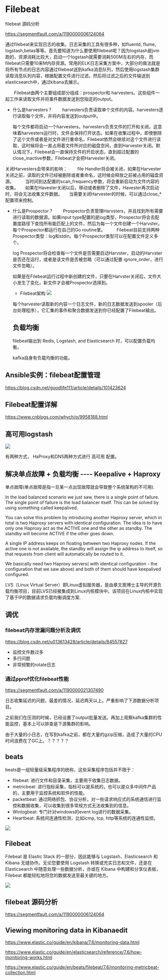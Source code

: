 # Filebeat

filebeat 源码分析

https://segmentfault.com/a/1190000006124064


通过filebeat来实现日志的收集。日志采集的工具有很多种，如fluentd, flume, logstash,betas等等。首先要知道为什么要使用filebeat呢？因为logstash是jvm跑的，资源消耗比较大，启动一个logstash就需要消耗500M左右的内存，而filebeat只需要10来M内存资源。常用的ELK日志采集方案中，大部分的做法就是将所有节点的日志内容通过filebeat送到kafka消息队列，然后使用logstash集群读取消息队列内容，根据配置文件进行过滤。然后将过滤之后的文件输送到elasticsearch中，通过kibana去展示。

　　Filebeat由两个主要组成部分组成：prospector和 harvesters。这些组件一起工作来读取文件并将事件数据发送到您指定的output。
- 什么是harvesters？
　　harvesters负责读取单个文件的内容。harvesters逐行读取每个文件，并将内容发送到output中。
  
  每个文件都将启动一个harvesters。harvesters负责文件的打开和关闭，这意味着harvesters运行时，文件会保持打开状态。如果在收集过程中，即使删除了这个文件或者是对文件进行重命名，Filebeat依然会继续对这个文件进行读取，这时候将会一直占用着文件所对应的磁盘空间，直到Harvester关闭。默认情况下，Filebeat会一直保持文件的开启状态，直到超过配置的close_inactive参数，Filebeat才会把Harvester关闭。

关闭Harvesters会带来的影响：
　　file Handler将会被关闭，如果在Harvester关闭之前，读取的文件已经被删除或者重命名，这时候会释放之前被占用的磁盘资源。
　　
  当时间到达配置的scan_frequency参数，将会重新启动为文件内容的收集。
　
 如果在Havester关闭以后，移动或者删除了文件，Havester再次启动时，将会无法收集文件数据。
　
 当需要关闭Harvester的时候，可以通过close_*配置项来控制。

- 什么是Prospector？
　　Prospector负责管理Harvsters，并且找到所有需要进行读取的数据源。如果input type配置的是log类型，Prospector将会去配置度路径下查找所有能匹配上的文件，然后为每一个文件创建一个Harvster。每个Prospector都运行在自己的Go routine里。
　　
  Filebeat目前支持两种Prospector类型：log和stdin。每个Prospector类型可以在配置文件定义多个。
  
  log Prospector将会检查每一个文件是否需要启动Harvster，启动的Harvster是否还在运行，或者是该文件是否被忽略（可以通过配置 ignore_order，进行文件忽略）。
  
  如果是在Filebeat运行过程中新创建的文件，只要在Harvster关闭后，文件大小发生了变化，新文件才会被Prospector选择到。
  
  
  - Filebeat架构
  ![](https://img2018.cnblogs.com/blog/1251723/201907/1251723-20190702173514655-621256648.png)
  
  每个harvester读取新的内容一个日志文件，新的日志数据发送到spooler（后台处理程序），它汇集的事件和聚合数据发送到你已经配置了Filebeat输出。
  
  
  
  
  ## 负载均衡
  
  filebeat输出到 Redis, Logstash, and Elasticsearch 时，可以配置负载均衡。
  
  kafka自身有负载均衡的功能。
  
  


## Ansible实例：filebeat配置管理

https://blog.csdn.net/goodlife111/article/details/101423624


## Filebeat配置详解

https://www.cnblogs.com/whych/p/9958188.html


## 高可用logstash


![](https://qbox.io/img/blog/logstash2_170804_143027.png)

有两种方式， HaProxy和DNS两种方式进行 高可用 配置。


## 解决单点故障 + 负载均衡 ---- Keepalive + Haproxy

单点故障(单点故障是指一旦某一点出现故障就会导致整个系统架构的不可用).

In the load balanced scenario we just saw, there is a single point of failure. The single point of failure is the load balancer itself. This can be solved by using something called keepalived.

You can solve this problem by introducing another Haproxy server, which in total is two Haproxy servers with identical configuration. The idea is to have only one Haproxy act as the ACTIVE one and the other as standby. The standby will become ACTIVE if the other goes down.

A single IP address keeps on floating between two Haproxy nodes. If the active one is not available, the standby will assign the ip address to itself, so that requests from client will automatically be routed to it.

We basically need two Haproxy servers( with identical configuration - the configuration that we saw above) and both of them should have keepalived configured.

LVS（Linux Virtual Server）即Linux虚拟服务器，是由章文嵩博士主导的开源负载均衡项目，目前LVS已经被集成到Linux内核模块中。该项目在Linux内核中实现了基于IP的数据请求负载均衡调度方案.


## 调优

### filebeat内存泄漏问题分析及调优

https://blog.csdn.net/u013613428/article/details/84557827

- 监控文件数过多
- 多行问题
- 非常频繁的rotate日志

### 通过pprof优化filebeat性能

https://segmentfault.com/a/1190000021307490

日志收集延迟的问题，最差的情况，延迟两天以上。严重影响了下游数据分析项目。

之前我们在压测的时候，已经设置了output批量发送。再加上观察kafka集群的性能监控，基本上可以排查是下游集群的影响。

由于大量的小日志，在写到kafka之前，都在大量的gzip压缩，造成了大量的CPU时间浪费在了GC上。？？？？？


## beats

beats是一组轻量级采集程序的统称，这些采集程序包括并不限于：

- filebeat: 进行文件和目录采集，主要用于收集日志数据。
- metricbeat: 进行指标采集，指标可以是系统的，也可以是众多中间件产品的，主要用于监控系统和软件的性能。
- packetbeat: 通过网络抓包、协议分析，对一些请求响应式的系统通信进行监控和数据收集，可以收集到很多常规方式无法收集到的信息。
- Winlogbeat: 专门针对windows的event log进行的数据采集。
- Heartbeat: 系统间连通性检测，比如icmp, tcp, http等系统的连通性监控。

![](https://img-blog.csdnimg.cn/2019021310341265.png)

## Filebeat
Filebeat 是 Elastic Stack 的一部分，因此能够与 Logstash、Elasticsearch 和 Kibana 无缝协作。无论您要使用 Logstash 转换或充实日志和文件，还是在 Elasticsearch 中随意处理一些数据分析，亦或在 Kibana 中构建和分享仪表板，Filebeat 都能轻松地将您的数据发送至最关键的地方。

![](https://img-blog.csdnimg.cn/20190213103441971.png)



## filebeat 源码分析

https://segmentfault.com/a/1190000006124064

## Viewing monitoring data in Kibanaedit

https://www.elastic.co/guide/en/kibana/7.6/monitoring-data.html

https://www.elastic.co/guide/en/elasticsearch/reference/7.6/how-monitoring-works.html

https://www.elastic.co/guide/en/beats/filebeat/7.6/monitoring-metricbeat-collection.html


